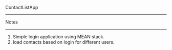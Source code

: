 ContactListApp
**************


Notes
*****

1. Simple login application using MEAN stack.
2. load contacts based on login for different users.